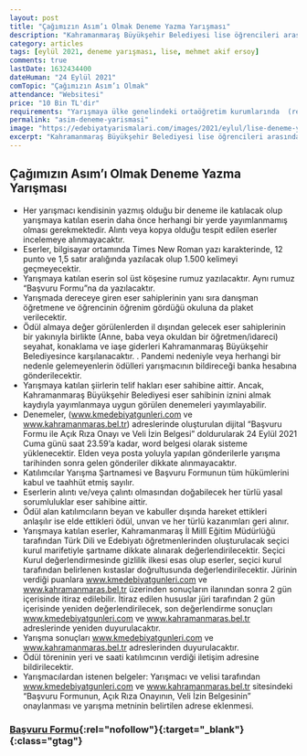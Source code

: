 ```yaml
---
layout: post
title: "Çağımızın Asım’ı Olmak Deneme Yazma Yarışması"
description: "Kahramanmaraş Büyükşehir Belediyesi lise öğrencileri arasında Çağımızın Asım’ı Olmak Deneme Yazma Yarışması düzenliyor."
category: articles
tags: [eylül 2021, deneme yarışması, lise, mehmet akif ersoy]
comments: true
lastDate: 1632434400 
dateHuman: "24 Eylül 2021"
comTopic: "Çağımızın Asım’ı Olmak"
attendance: "Websitesi"
price: "10 Bin TL'dir"
requirements: "Yarışmaya ülke genelindeki ortaöğretim kurumlarında  (resmî ve özel) öğrenim gören tüm öğrenciler katılabilecektir."
permalink: "asim-deneme-yarismasi"
image: "https://edebiyatyarismalari.com/images/2021/eylul/lise-deneme-yarismasi.jpg"
excerpt: "Kahramanmaraş Büyükşehir Belediyesi lise öğrencileri arasında Çağımızın Asım’ı Olmak Deneme Yazma Yarışması düzenliyor."
---
```


## Çağımızın Asım’ı Olmak Deneme Yazma Yarışması
- Her yarışmacı kendisinin yazmış olduğu bir deneme ile katılacak olup yarışmaya katılan eserin daha önce herhangi bir yerde yayımlanmamış olması gerekmektedir. Alıntı veya kopya olduğu tespit edilen eserler incelemeye alınmayacaktır.
- Eserler, bilgisayar ortamında Times New Roman yazı karakterinde, 12 punto ve 1,5 satır aralığında yazılacak olup 1.500 kelimeyi geçmeyecektir.
- Yarışmaya katılan eserin sol üst köşesine rumuz yazılacaktır. Aynı rumuz “Başvuru Formu”na da yazılacaktır.
- Yarışmada dereceye giren eser sahiplerinin yanı sıra danışman öğretmene ve öğrencinin öğrenim gördüğü okuluna da plaket verilecektir.
- Ödül almaya değer görülenlerden il dışından gelecek eser sahiplerinin bir yakınıyla birlikte (Anne, baba veya okuldan bir öğretmen/idareci) seyahat, konaklama ve iaşe giderleri Kahramanmaraş Büyükşehir Belediyesince karşılanacaktır. . Pandemi nedeniyle veya herhangi bir nedenle gelemeyenlerin ödülleri yarışmacının bildireceği banka hesabına gönderilecektir.
- Yarışmaya katılan şiirlerin telif hakları eser sahibine aittir. Ancak, Kahramanmaraş Büyükşehir Belediyesi eser sahibinin iznini almak kaydıyla yayımlanmaya uygun görülen denemeleri yayımlayabilir.
- Denemeler, (www.kmedebiyatgunleri.com ve www.kahramanmaras.bel.tr) adreslerinde oluşturulan dijital “Başvuru Formu ile Açık Rıza Onayı ve Veli İzin Belgesi” doldurularak 24 Eylül 2021 Cuma günü saat 23.59’a kadar, word belgesi olarak sisteme yüklenecektir. Elden veya posta yoluyla yapılan gönderilerle yarışma tarihinden sonra gelen gönderiler dikkate alınmayacaktır.
- Katılımcılar Yarışma Şartnamesi ve Başvuru Formunun tüm hükümlerini kabul ve taahhüt etmiş sayılır.
- Eserlerin alıntı ve/veya çalıntı olmasından doğabilecek her türlü yasal sorumluluklar eser sahibine aittir.
- Ödül alan katılımcıların beyan ve kabuller dışında hareket ettikleri anlaşılır ise elde ettikleri ödül, unvan ve her türlü kazanımları geri alınır.
- Yarışmaya katılan eserler, Kahramanmaraş İl Millî Eğitim Müdürlüğü tarafından Türk Dili ve Edebiyatı öğretmenlerinden oluşturulacak seçici kurul marifetiyle şartname dikkate alınarak değerlendirilecektir. Seçici Kurul değerlendirmesinde gizlilik ilkesi esas olup eserler, seçici kurul tarafından belirlenen kıstaslar doğrultusunda değerlendirilecektir. Jürinin verdiği puanlara www.kmedebiyatgunleri.com ve www.kahramanmaras.bel.tr üzerinden sonuçların ilanından sonra 2 gün içerisinde itiraz edilebilir. İtiraz edilen hususlar jüri tarafından  2 gün içerisinde yeniden değerlendirilecek, son değerlendirme sonuçları  www.kmedebiyatgunleri.com ve www.kahramanmaras.bel.tr adreslerinde yeniden duyurulacaktır.
- Yarışma sonuçları www.kmedebiyatgunleri.com ve www.kahramanmaras.bel.tr  adreslerinden duyurulacaktır.
- Ödül töreninin yeri ve saati katılımcının verdiği iletişim adresine bildirilecektir.
- Yarışmacılardan istenen belgeler: Yarışmacı ve velisi tarafından www.kmedebiyatgunleri.com ve www.kahramanmaras.bel.tr sitesindeki  “Başvuru Formunun, Açık Rıza Onayının, Veli İzin Belgesinin”  onaylanması ve yarışma metninin belirtilen adrese eklenmesi.

### [Başvuru Formu](https://www.kmedebiyatgunleri.com/index.php/yarismaya-basvur/){:rel="nofollow"}{:target="_blank"}{:class="gtag"}